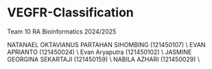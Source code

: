 # VEGFR-Classification
Team 10 RA Bioinformatics 2024/2025

NATANAEL OKTAVIANUS PARTAHAN SIHOMBING (121450107) \\
EVAN APRIANTO (121450024) \\
Evan Aryaputra (121450102) \\
JASMINE GEORGINA SEKARTAJI (121450159) \\
NABILA AZHARI (121450029) \\
